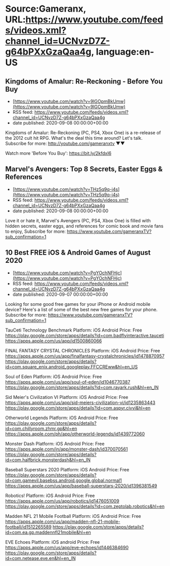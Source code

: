 # Source:Gameranx, URL:https://www.youtube.com/feeds/videos.xml?channel_id=UCNvzD7Z-g64bPXxGzaQaa4g, language:en-US

## Kingdoms of Amalur: Re-Reckoning - Before You Buy
 - [https://www.youtube.com/watch?v=9IGOpmBkUmw](https://www.youtube.com/watch?v=9IGOpmBkUmw)
 - RSS feed: https://www.youtube.com/feeds/videos.xml?channel_id=UCNvzD7Z-g64bPXxGzaQaa4g
 - date published: 2020-09-08 00:00:00+00:00

Kingdoms of Amalur: Re-Reckoning (PC, PS4, Xbox One) is a re-release of the 2012 cult hit RPG. What's the deal this time around? Let's talk.
Subscribe for more: http://youtube.com/gameranxtv ▼▼





Watch more 'Before You Buy': https://bit.ly/2kfdxI6

## Marvel's Avengers: Top 8 Secrets, Easter Eggs & References
 - [https://www.youtube.com/watch?v=THz5q9q-j4s](https://www.youtube.com/watch?v=THz5q9q-j4s)
 - RSS feed: https://www.youtube.com/feeds/videos.xml?channel_id=UCNvzD7Z-g64bPXxGzaQaa4g
 - date published: 2020-09-08 00:00:00+00:00

Love it or hate it, Marvel's Avengers (PC, PS4, Xbox One) is filled with hidden secrets, easter eggs, and references for comic book and movie fans to enjoy,
Subscribe for more: https://www.youtube.com/gameranxTV?sub_confirmation=1

## 10 Best FREE iOS & Android Games of August 2020
 - [https://www.youtube.com/watch?v=PgYOchNFHjc](https://www.youtube.com/watch?v=PgYOchNFHjc)
 - RSS feed: https://www.youtube.com/feeds/videos.xml?channel_id=UCNvzD7Z-g64bPXxGzaQaa4g
 - date published: 2020-09-07 00:00:00+00:00

Looking for some good free games for your iPhone or Android mobile device? Here's a list of some of the best new free games for your phone.
Subscribe for more: https://www.youtube.com/gameranxTV?sub_confirmation=1

TauCeti Technology Benchmark
Platform: iOS Android
Price: Free
https://play.google.com/store/apps/details?id=com.badflyinteractive.tauceti
https://apps.apple.com/us/app/id1500860066

FINAL FANTASY CRYSTAL CHRONICLES
Platform: iOS Android
Price: Free
https://apps.apple.com/us/app/finalfantasy-crystalchronicles/id1478870957
https://play.google.com/store/apps/details?id=com.square_enix.android_googleplay.FFCCREww&hl=en_US

Soul of Eden
Platform: iOS Android
Price: Free
https://apps.apple.com/us/app/soul-of-eden/id1046770387
https://play.google.com/store/apps/details?id=com.rayark.rush&hl=en_IN

Sid Meier's Civilization VI
Platform: iOS Android
Price: Free
https://apps.apple.com/us/app/sid-meiers-civilization-vi/id1235863443
https://play.google.com/store/apps/details?id=com.aspyr.civvi&hl=en

Otherworld Legends
Platform: iOS Android
Price: Free
https://play.google.com/store/apps/details?id=com.chillyroom.zhmr.gp&hl=en
https://apps.apple.com/ph/app/otherworld-legends/id1439772060

Monster Dash
Platform: iOS Android
Price: Free
https://apps.apple.com/in/app/monster-dash/id370070561
https://play.google.com/store/apps/details?id=com.halfbrick.monsterdash&hl=en_IN


Baseball Superstars 2020
Platform: iOS Android
Price: Free
https://play.google.com/store/apps/details?id=com.gamevil.basebss.android.google.global.normal1
https://apps.apple.com/us/app/baseball-superstars-2020/id1396381549


Robotics!
Platform: iOS Android
Price: Free
https://apps.apple.com/us/app/robotics/id1476051009
https://play.google.com/store/apps/details?id=com.zeptolab.robotics&hl=en


Madden NFL 21 Mobile Football
Platform: iOS Android
Price: Free
https://apps.apple.com/us/app/madden-nfl-21-mobile-football/id1512265589
https://play.google.com/store/apps/details?id=com.ea.gp.maddennfl21mobile&hl=en


EVE Echoes
Platform: iOS android
Price: Free
https://apps.apple.com/us/app/eve-echoes/id1446384690
https://play.google.com/store/apps/details?id=com.netease.eve.en&hl=en_IN

